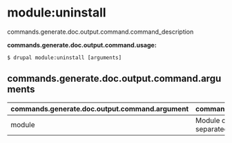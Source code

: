 # module:uninstall
commands.generate.doc.output.command.command_description

**commands.generate.doc.output.command.usage:**
```
$ drupal module:uninstall [arguments] 
```


## commands.generate.doc.output.command.arguments
commands.generate.doc.output.command.argument | commands.generate.doc.output.command.details
---------|-------------
module | Module or modules to be uninstalled should be separated by a comma

